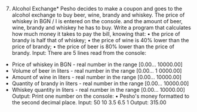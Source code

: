 7.  Alcohol Exchange*
Pesho decides to make a coupon and goes to the alcohol exchange to buy beer, wine, brandy and whiskey. 
The price of whiskey in BGN / l is entered on the console. and the amount of beer, wine, brandy and whiskey he has to buy. 
Write a program that calculates how much money it takes to pay the bill, knowing that:
• the price of brandy is half that of whiskey;
• the price of wine is 40% lower than the price of brandy;
• the price of beer is 80% lower than the price of brandy.
Input:
There are 5 lines read from the console:
- Price of whiskey in BGN - real number in the range [0.00… 10000.00]
- Volume of beer in liters - real number in the range [0.00… 1 0000.00]
- Amount of wine in liters - real number in the range [0.00… 10000.00]
- Quantity of brandy in liters - real number in the range [0.00… 10000.00]
- Whiskey quantity in liters - real number in the range [0.00… 10000.00]
Output:
Print one number on the console:
• Pesho's money formatted to the second decimal place.
Input:
50
10
3.5
6.5
1
Output:
315.00
